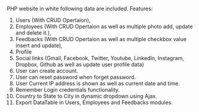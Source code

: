 PHP website in white following data are included.
Features:
1) Users (With CRUD Opertaion),
2) Employees (With CRUD Opertaion as well as multiple photo add, update and delete it.),
3) Feedbacks (With CRUD Opertaion as well as multiple checkbox value insert and update),
4) Profile
5) Social links (Gmail, Facebook, Twitter, Youtube, LinkedIn, Instagram, Dropbox, Github as well as update user profile data)
6) User can create account.
7) User can reset password when forget password.
8) User Current IP address is shown as well as current date and time.
9) Remember Login credentials functionality.
10) Country to State to City in dynamic dropdown using Ajax.
11) Export DataTable in Users, Employees and Feedbacks modules.


